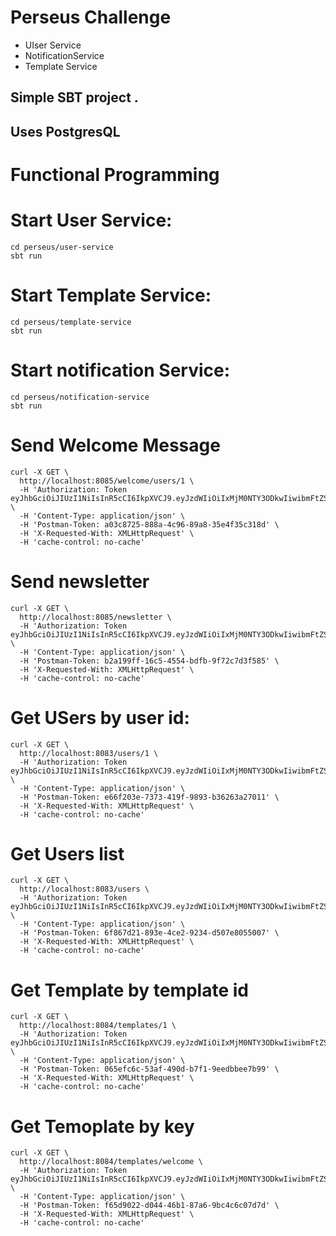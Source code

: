 # Perseus Challenge

* UIser Service
* NotificationService
* Template Service


## Simple SBT project .

## Uses PostgresQL

# Functional Programming

# Start User Service:   
``` 
cd perseus/user-service
sbt run
```


# Start Template Service:  
```
cd perseus/template-service
sbt run
```

# Start notification Service:  
```
cd perseus/notification-service
sbt run
```


# Send Welcome Message
```
curl -X GET \
  http://localhost:8085/welcome/users/1 \
  -H 'Authorization: Token eyJhbGciOiJIUzI1NiIsInR5cCI6IkpXVCJ9.eyJzdWIiOiIxMjM0NTY3ODkwIiwibmFtZSI6IkpvaG4gRG9lIiwiaWF0IjoxNTE2MjM5MDIyfQ.SflKxwRJSMeKKF2QT4fwpMeJf36POk6yJV_adQssw5c' \
  -H 'Content-Type: application/json' \
  -H 'Postman-Token: a03c8725-888a-4c96-89a8-35e4f35c318d' \
  -H 'X-Requested-With: XMLHttpRequest' \
  -H 'cache-control: no-cache'
```
# Send newsletter

```
curl -X GET \
  http://localhost:8085/newsletter \
  -H 'Authorization: Token eyJhbGciOiJIUzI1NiIsInR5cCI6IkpXVCJ9.eyJzdWIiOiIxMjM0NTY3ODkwIiwibmFtZSI6IkpvaG4gRG9lIiwiaWF0IjoxNTE2MjM5MDIyfQ.SflKxwRJSMeKKF2QT4fwpMeJf36POk6yJV_adQssw5c' \
  -H 'Content-Type: application/json' \
  -H 'Postman-Token: b2a199ff-16c5-4554-bdfb-9f72c7d3f585' \
  -H 'X-Requested-With: XMLHttpRequest' \
  -H 'cache-control: no-cache'
```

# Get USers by user id:
```
curl -X GET \
  http://localhost:8083/users/1 \
  -H 'Authorization: Token eyJhbGciOiJIUzI1NiIsInR5cCI6IkpXVCJ9.eyJzdWIiOiIxMjM0NTY3ODkwIiwibmFtZSI6IkpvaG4gRG9lIiwiaWF0IjoxNTE2MjM5MDIyfQ.SflKxwRJSMeKKF2QT4fwpMeJf36POk6yJV_adQssw5c' \
  -H 'Content-Type: application/json' \
  -H 'Postman-Token: e66f203e-7373-419f-9893-b36263a27011' \
  -H 'X-Requested-With: XMLHttpRequest' \
  -H 'cache-control: no-cache'
```

# Get Users list

```
curl -X GET \
  http://localhost:8083/users \
  -H 'Authorization: Token eyJhbGciOiJIUzI1NiIsInR5cCI6IkpXVCJ9.eyJzdWIiOiIxMjM0NTY3ODkwIiwibmFtZSI6IkpvaG4gRG9lIiwiaWF0IjoxNTE2MjM5MDIyfQ.SflKxwRJSMeKKF2QT4fwpMeJf36POk6yJV_adQssw5c' \
  -H 'Content-Type: application/json' \
  -H 'Postman-Token: 6f867d21-893e-4ce2-9234-d507e8055007' \
  -H 'X-Requested-With: XMLHttpRequest' \
  -H 'cache-control: no-cache'
```

# Get Template by template id
```
curl -X GET \
  http://localhost:8084/templates/1 \
  -H 'Authorization: Token eyJhbGciOiJIUzI1NiIsInR5cCI6IkpXVCJ9.eyJzdWIiOiIxMjM0NTY3ODkwIiwibmFtZSI6IkpvaG4gRG9lIiwiaWF0IjoxNTE2MjM5MDIyfQ.SflKxwRJSMeKKF2QT4fwpMeJf36POk6yJV_adQssw5c' \
  -H 'Content-Type: application/json' \
  -H 'Postman-Token: 065efc6c-53af-490d-b7f1-9eedbbee7b99' \
  -H 'X-Requested-With: XMLHttpRequest' \
  -H 'cache-control: no-cache'
```

# Get  Temoplate by key
```
curl -X GET \
  http://localhost:8084/templates/welcome \
  -H 'Authorization: Token eyJhbGciOiJIUzI1NiIsInR5cCI6IkpXVCJ9.eyJzdWIiOiIxMjM0NTY3ODkwIiwibmFtZSI6IkpvaG4gRG9lIiwiaWF0IjoxNTE2MjM5MDIyfQ.SflKxwRJSMeKKF2QT4fwpMeJf36POk6yJV_adQssw5c' \
  -H 'Content-Type: application/json' \
  -H 'Postman-Token: f65d9022-d044-46b1-87a6-9bc4c6c07d7d' \
  -H 'X-Requested-With: XMLHttpRequest' \
  -H 'cache-control: no-cache'
```

